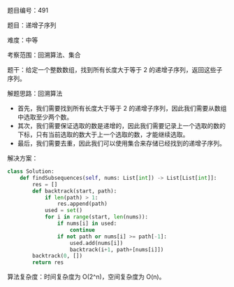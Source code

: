 题目编号：491

题目：递增子序列

难度：中等

考察范围：回溯算法、集合

题干：给定一个整数数组，找到所有长度大于等于 2 的递增子序列，返回这些子序列。

解题思路：回溯算法

- 首先，我们需要找到所有长度大于等于 2 的递增子序列，因此我们需要从数组中选取至少两个数。
- 其次，我们需要保证选取的数是递增的，因此我们需要记录上一个选取的数的下标，只有当前选取的数大于上一个选取的数，才能继续选取。
- 最后，我们需要去重，因此我们可以使用集合来存储已经找到的递增子序列。

解决方案：

```python
class Solution:
    def findSubsequences(self, nums: List[int]) -> List[List[int]]:
        res = []
        def backtrack(start, path):
            if len(path) > 1:
                res.append(path)
            used = set()
            for i in range(start, len(nums)):
                if nums[i] in used:
                    continue
                if not path or nums[i] >= path[-1]:
                    used.add(nums[i])
                    backtrack(i+1, path+[nums[i]])
        backtrack(0, [])
        return res
```

算法复杂度：时间复杂度为 O(2^n)，空间复杂度为 O(n)。